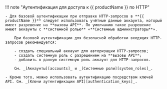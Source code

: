 !!! note "Аутентификация для доступа к {{ productName }} по HTTP"

    - Для базовой аутентификации при отправке HTTP-запросов в **{{ productName }}** следует использовать учётные данные аккаунта, который имеет разрешение на **вызовы API**. По умолчанию такое разрешение имеют аккаунты с **системной ролью** «**Системные администраторы**».

        При базовой аутентификации для безопасной обработки входящих HTTP-запросов рекомендуется:
    
        - создать специальный аккаунт для авторизации HTTP-запросов;
        - создать системную роль с разрешением на **вызовы API**;
        - добавить в данную системную роль аккаунт для HTTP-запросов.

        См. _[Аккаунты][accounts]_ и _[Системные роли][system_roles]_.

    - Кроме того, можно использовать аутентификацию посредством ключей API. См. _[Ключи аутентификации API][authentication_keys]_.